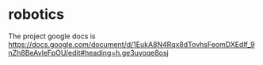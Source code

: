 # robotics

The project google docs is https://docs.google.com/document/d/1EukA8N4Rqx8dTovhsFeomDXEdlf_9nZh8BeAvleFpOU/edit#heading=h.ge3uyoqe8osj
